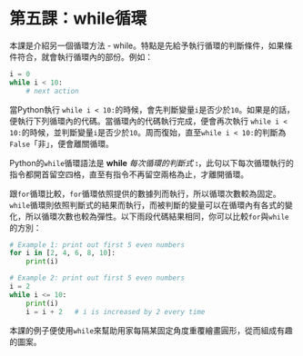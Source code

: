 # 第五課：while循環
本課是介紹另一個循環方法 - while。特點是先給予執行循環的判斷條件，如果條件符合，就會執行循環內的部份。例如：
```python
i = 0
while i < 10:
    # next action
```
當Python執行 `while i < 10:`的時候，會先判斷變量`i`是否少於`10`。如果是的話，便執行下列循環內的代碼。當循環內的代碼執行完成，便會再次執行 `while i < 10:`的時候，並判斷變量`i`是否少於`10`。周而復始，直至`while i < 10:`的判斷為`False`「非」，便會離關循環。

Python的`while`循環語法是 **while** *每次循環的判斷式* **:**，此句以下每次循環執行的指令都開首留空四格，直至有指令不再留空兩格為止，才離開循環。

跟`for`循環比較，`for`循環依照提供的數據列而執行，所以循環次數較為固定。`while`循環則依照判斷式的結果而執行，而被判斷的變量可以在循環內有各式的變化，所以循環次數也較為彈性。以下雨段代碼結果相同，你可以比較`for`與`while`的方別：
```python
# Example 1: print out first 5 even numbers
for i in [2, 4, 6, 8, 10]:
    print(i)
```

```python
# Example 2: print out first 5 even numbers
i = 2
while i <= 10:
    print(i)
    i = i + 2   # i is increased by 2 every time
```

本課的例子便使用`while`來幫助用家每隔某固定角度重覆繪畫圓形，從而組成有趣的圖案。